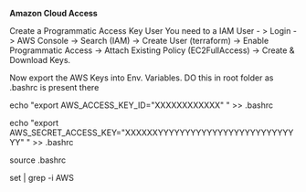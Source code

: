 **Amazon Cloud Access**

Create a Programmatic Access Key User
You need to a IAM User - > Login -> AWS Console -> Search (IAM) -> Create User (terraform) -> Enable Programmatic Access -> Attach Existing Policy (EC2FullAccess) -> Create & Download Keys.

Now export the AWS Keys into Env. Variables. DO this in root folder as .bashrc is present there

echo "export AWS_ACCESS_KEY_ID="XXXXXXXXXXXX" " >> .bashrc

echo "export AWS_SECRET_ACCESS_KEY="XXXXXXYYYYYYYYYYYYYYYYYYYYYYYYYYY" " >>  .bashrc

source  .bashrc

set | grep -i AWS
